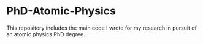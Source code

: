 # PhD-Atomic-Physics
This repository includes the main code I wrote for my research in pursuit of an atomic physics PhD degree.
